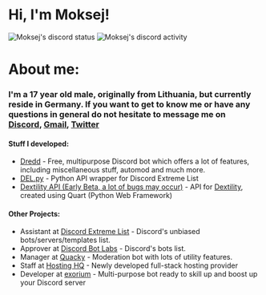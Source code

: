 # Hi, I'm Moksej!

![Moksej's discord status](https://img.shields.io/endpoint?label=status&url=https://dev.discordprofiles.me/api/badge/status/345457928972533773)
![Moksej's discord activity](https://img.shields.io/endpoint?label=playing&url=https://dev.discordprofiles.me/api/badge/playing/345457928972533773)

# About me:

### I'm a 17 year old male, originally from Lithuania, but currently reside in Germany. If you want to get to know me or have any questions in general do not hesitate to message me on [Discord](https://discord.com/users/345457928972533773), [Gmail](mailto:moksej@gmail.com), [Twitter](https://twitter.com/Moksej)

#### Stuff I developed:
- [Dredd](https://github.com/dredd-bot/Dredd) - Free, multipurpose Discord bot which offers a lot of features, including miscellaneous stuff, automod and much more.
- [DEL.py](https://github.com/discordextremelist/del.py) - Python API wrapper for Discord Extreme List
- [Dextility API (Early Beta, a lot of bugs may occur)](https://api.bots-that.work/) - API for [Dextility](https://github.com/dextility), created using Quart (Python Web Framework)

#### Other Projects:
- Assistant at [Discord Extreme List](https://discordextremelist.xyz/) - Discord's unbiased bots/servers/templates list.
- Approver at [Discord Bot Labs](https://bots.discordlabs.org/) - Discord's bots list.
- Manager at [Quacky](https://quacky.xyz/) - Moderation bot with lots of utility features.
- Staff at [Hosting HQ](https://hostinghq.xyz) - Newly developed full-stack hosting provider
- Developer at [exorium](https://bluewydev.github.io/Discord-bot-website-template/) - Multi-purpose bot ready to skill up and boost up your Discord server
